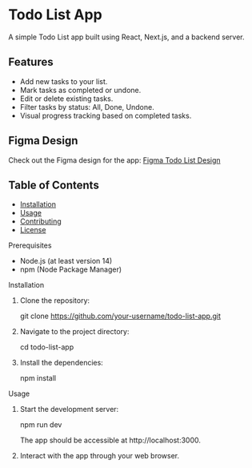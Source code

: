 # Todo List App

A simple Todo List app built using React, Next.js, and a backend server.

## Features

- Add new tasks to your list.
- Mark tasks as completed or undone.
- Edit or delete existing tasks.
- Filter tasks by status: All, Done, Undone.
- Visual progress tracking based on completed tasks.

## Figma Design

Check out the Figma design for the app: [Figma Todo List Design](https://www.figma.com/file/3CJh1KDBSXHzUqqN3THmcD/Todos?type=design&node-id=0-1&mode=design&t=JxGyq2qk5ziZlCIY-0)

## Table of Contents

- [Installation](#installation)
- [Usage](#usage)
- [Contributing](#contributing)
- [License](#license)

Prerequisites

- Node.js (at least version 14)
- npm (Node Package Manager)

Installation

1. Clone the repository:

   git clone https://github.com/your-username/todo-list-app.git

2. Navigate to the project directory:

   cd todo-list-app

3. Install the dependencies:

   npm install

Usage

1. Start the development server:

   npm run dev

   The app should be accessible at http://localhost:3000.

2. Interact with the app through your web browser.

